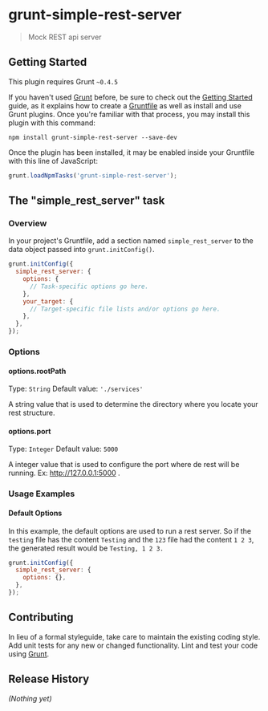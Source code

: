 # grunt-simple-rest-server

> Mock REST api server

## Getting Started
This plugin requires Grunt `~0.4.5`

If you haven't used [Grunt](http://gruntjs.com/) before, be sure to check out the [Getting Started](http://gruntjs.com/getting-started) guide, as it explains how to create a [Gruntfile](http://gruntjs.com/sample-gruntfile) as well as install and use Grunt plugins. Once you're familiar with that process, you may install this plugin with this command:

```shell
npm install grunt-simple-rest-server --save-dev
```

Once the plugin has been installed, it may be enabled inside your Gruntfile with this line of JavaScript:

```js
grunt.loadNpmTasks('grunt-simple-rest-server');
```

## The "simple_rest_server" task

### Overview
In your project's Gruntfile, add a section named `simple_rest_server` to the data object passed into `grunt.initConfig()`.

```js
grunt.initConfig({
  simple_rest_server: {
    options: {
      // Task-specific options go here.
    },
    your_target: {
      // Target-specific file lists and/or options go here.
    },
  },
});
```

### Options

#### options.rootPath
Type: `String`
Default value: `'./services'`

A string value that is used to determine the directory where you locate your rest structure.

#### options.port
Type: `Integer`
Default value: `5000`

A integer value that is used to configure the port where de rest will be running. Ex: http://127.0.0.1:5000 .

### Usage Examples

#### Default Options
In this example, the default options are used to run a rest server. So if the `testing` file has the content `Testing` and the `123` file had the content `1 2 3`, the generated result would be `Testing, 1 2 3.`

```js
grunt.initConfig({
  simple_rest_server: {
    options: {},
  },
});
```

## Contributing
In lieu of a formal styleguide, take care to maintain the existing coding style. Add unit tests for any new or changed functionality. Lint and test your code using [Grunt](http://gruntjs.com/).

## Release History
_(Nothing yet)_
